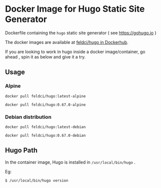 # Docker Image for Hugo Static Site Generator

Dockerfile containing the `hugo` static site generator ( see https://gohugo.io )

The docker images are available at [feldci/hugo in Dockerhub](https://hub.docker.com/r/feldci/hugo).

If you are looking to work in hugo inside a docker image/container, go ahead , spin it as below and give it a try.


## Usage

### Alpine

```
docker pull feldci/hugo:latest-alpine
```

```
docker pull feldci/hugo:0.67.0-alpine
```

### Debian distribution

```
docker pull feldci/hugo:latest-debian
```

```
docker pull feldci/hugo:0.67.0-debian
```

## Hugo Path

In the container image, Hugo is installed in `/usr/local/bin/hugo` .

Eg:

```
$ /usr/local/bin/hugo version
```
